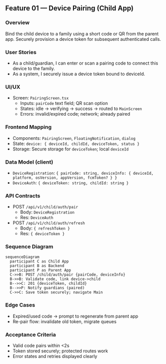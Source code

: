 ## Feature 01 — Device Pairing (Child App)

### Overview
Bind the child device to a family using a short code or QR from the parent app. Securely provision a device token for subsequent authenticated calls.

### User Stories
- As a child/guardian, I can enter or scan a pairing code to connect this device to the family.
- As a system, I securely issue a device token bound to deviceId.

### UI/UX
- Screen: `PairingScreen.tsx`
  - Inputs: `pairCode` text field; QR scan option
  - States: idle → verifying → success → routed to `MainScreen`
  - Errors: invalid/expired code; network; already paired

### Frontend Mapping
- Components: `PairingScreen`, `FloatingNotification`, `dialog`
- State: `device: { deviceId, childId, deviceToken, status }`
- Storage: Secure storage for `deviceToken`; local `deviceId`

### Data Model (client)
- `DeviceRegistration`: `{ pairCode: string, deviceInfo: { deviceId, platform, osVersion, appVersion, fcmToken? } }`
- `DeviceAuth`: `{ deviceToken: string, childId: string }`

### API Contracts
- POST `/api/v1/child/auth/pair`
  - Body: `DeviceRegistration`
  - Res: `DeviceAuth`
- POST `/api/v1/child/auth/refresh`
  - Body: `{ refreshToken }`
  - Res: `{ deviceToken }`

### Sequence Diagram
```mermaid
sequenceDiagram
  participant C as Child App
  participant B as Backend
  participant P as Parent App
  C->>B: POST /child/auth/pair {pairCode, deviceInfo}
  B->>B: Validate code, link device->child
  B-->>C: 201 {deviceToken, childId}
  B-->>P: Notify guardians (paired)
  C->>C: Save token securely; navigate Main
```

### Edge Cases
- Expired/used code → prompt to regenerate from parent app
- Re-pair flow: invalidate old token, migrate queues

### Acceptance Criteria
- Valid code pairs within <2s
- Token stored securely; protected routes work
- Error states and retries displayed clearly
